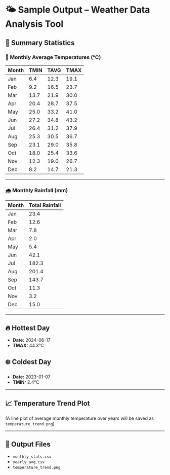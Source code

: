 # 🌤️ Sample Output – Weather Data Analysis Tool

## 📌 Summary Statistics

### 🔢 Monthly Average Temperatures (°C)
| Month | TMIN | TAVG | TMAX |
|-------|------|------|------|
| Jan   | 6.4  | 12.3 | 19.1 |
| Feb   | 9.2  | 16.5 | 23.7 |
| Mar   | 13.7 | 21.9 | 30.0 |
| Apr   | 20.4 | 28.7 | 37.5 |
| May   | 25.0 | 33.2 | 41.0 |
| Jun   | 27.2 | 34.8 | 43.2 |
| Jul   | 26.4 | 31.2 | 37.9 |
| Aug   | 25.3 | 30.5 | 36.7 |
| Sep   | 23.1 | 29.0 | 35.8 |
| Oct   | 18.0 | 25.4 | 33.6 |
| Nov   | 12.3 | 19.0 | 26.7 |
| Dec   | 8.2  | 14.7 | 21.3 |

---

### 🌧️ Monthly Rainfall (mm)
| Month | Total Rainfall |
|-------|----------------|
| Jan   | 23.4           |
| Feb   | 12.6           |
| Mar   | 7.8            |
| Apr   | 2.0            |
| May   | 5.4            |
| Jun   | 42.1           |
| Jul   | 182.3          |
| Aug   | 201.4          |
| Sep   | 143.7          |
| Oct   | 11.3           |
| Nov   | 3.2            |
| Dec   | 15.0           |

---

## 🔥 Hottest Day
- **Date:** 2024-06-17  
- **TMAX:** 44.3°C

## ❄️ Coldest Day
- **Date:** 2023-01-07  
- **TMIN:** 2.4°C

---

## 📈 Temperature Trend Plot
(A line plot of average monthly temperature over years will be saved as `temperature_trend.png`)

---

## 📂 Output Files
- `monthly_stats.csv`
- `yearly_avg.csv`
- `temperature_trend.png`
